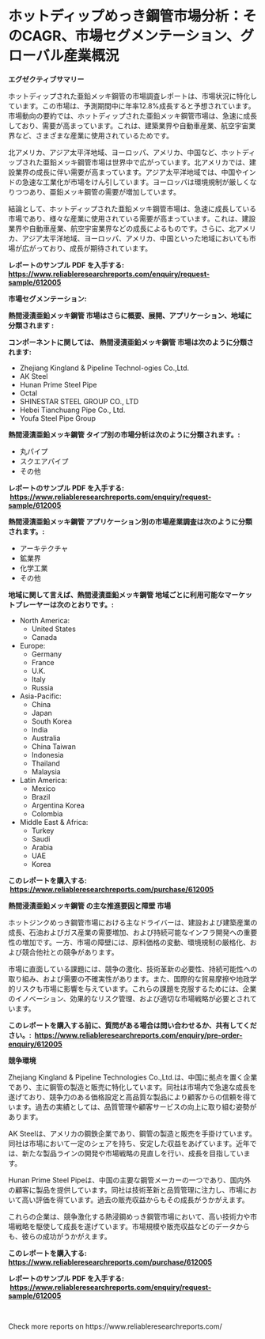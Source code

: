 <p><h1>ホットディップめっき鋼管市場分析：そのCAGR、市場セグメンテーション、グローバル産業概況</h1></p><p><strong>エグゼクティブサマリー</strong></p>
<p><p>ホットディップされた亜鉛メッキ鋼管の市場調査レポートは、市場状況に特化しています。この市場は、予測期間中に年率12.8%成長すると予想されています。市場動向の要約では、ホットディップされた亜鉛メッキ鋼管市場は、急速に成長しており、需要が高まっています。これは、建築業界や自動車産業、航空宇宙業界など、さまざまな産業に使用されているためです。</p><p>北アメリカ、アジア太平洋地域、ヨーロッパ、アメリカ、中国など、ホットディップされた亜鉛メッキ鋼管市場は世界中で広がっています。北アメリカでは、建設業界の成長に伴い需要が高まっています。アジア太平洋地域では、中国やインドの急速な工業化が市場をけん引しています。ヨーロッパは環境規制が厳しくなりつつあり、亜鉛メッキ鋼管の需要が増加しています。</p><p>結論として、ホットディップされた亜鉛メッキ鋼管市場は、急速に成長している市場であり、様々な産業に使用されている需要が高まっています。これは、建設業界や自動車産業、航空宇宙業界などの成長によるものです。さらに、北アメリカ、アジア太平洋地域、ヨーロッパ、アメリカ、中国といった地域においても市場が広がっており、成長が期待されています。</p></p>
<p><strong>レポートのサンプル PDF を入手する: <a href="https://www.reliableresearchreports.com/enquiry/request-sample/612005">https://www.reliableresearchreports.com/enquiry/request-sample/612005</a></strong></p>
<p><strong>市場セグメンテーション:</strong></p>
<p><strong> 熱間浸漬亜鉛メッキ鋼管 市場はさらに概要、展開、アプリケーション、地域に分類されます :</strong></p>
<p><strong>コンポーネントに関しては、 熱間浸漬亜鉛メッキ鋼管 市場は次のように分類されます: &nbsp;</strong></p>
<p><ul><li>Zhejiang Kingland & Pipeline Technol-ogies Co.,Ltd.</li><li>AK Steel</li><li>Hunan Prime Steel Pipe</li><li>Octal</li><li>SHINESTAR STEEL GROUP CO., LTD</li><li>Hebei Tianchuang Pipe Co., Ltd.</li><li>Youfa Steel Pipe Group</li></ul></p>
<p><strong> 熱間浸漬亜鉛メッキ鋼管 タイプ別の市場分析は次のように分類されます。:</strong></p>
<p><ul><li>丸パイプ</li><li>スクエアパイプ</li><li>その他</li></ul></p>
<p><strong>レポートのサンプル PDF を入手する: &nbsp;<a href="https://www.reliableresearchreports.com/enquiry/request-sample/612005">https://www.reliableresearchreports.com/enquiry/request-sample/612005</a></strong></p>
<p><strong> 熱間浸漬亜鉛メッキ鋼管 アプリケーション別の市場産業調査は次のように分類されます。:</strong></p>
<p><ul><li>アーキテクチャ</li><li>鉱業界</li><li>化学工業</li><li>その他</li></ul></p>
<p><strong>地域に関して言えば、熱間浸漬亜鉛メッキ鋼管 地域ごとに利用可能なマーケットプレーヤーは次のとおりです。:</strong></p>
<p><ul>
    <li>
        North America:
        <ul>
            <li>United States</li>
            <li>Canada</li>
        </ul>
    </li>
    <li>
        Europe:
        <ul>
            <li>Germany</li>
            <li>France</li>
            <li>U.K.</li>
            <li>Italy</li>
            <li>Russia</li>
        </ul>
    </li>
    <li>
        Asia-Pacific:
        <ul>
            <li>China</li>
            <li>Japan</li>
            <li>South Korea</li>
            <li>India</li>
            <li>Australia</li>
            <li>China Taiwan</li>
            <li>Indonesia</li>
            <li>Thailand</li>
            <li>Malaysia</li>
        </ul>
    </li>
    <li>
        Latin America:
        <ul>
            <li>Mexico</li>
            <li>Brazil</li>
            <li>Argentina Korea</li>
            <li>Colombia</li>
        </ul>
    </li>
    <li>
        Middle East & Africa:
        <ul>
            <li>Turkey</li>
            <li>Saudi</li>
            <li>Arabia</li>
            <li>UAE</li>
            <li>Korea</li>
        </ul>
    </li>
    </ul></p>
<p><strong>このレポートを購入する: &nbsp;<a href="https://www.reliableresearchreports.com/purchase/612005">https://www.reliableresearchreports.com/purchase/612005</a></strong></p>
<p><strong>熱間浸漬亜鉛メッキ鋼管 の主な推進要因と障壁 市場</strong></p>
<p><p>ホットジンクめっき鋼管市場における主なドライバーは、建設および建築産業の成長、石油およびガス産業の需要増加、および持続可能なインフラ開発への重要性の増加です。一方、市場の障壁には、原料価格の変動、環境規制の厳格化、および競合他社との競争があります。</p><p>市場に直面している課題には、競争の激化、技術革新の必要性、持続可能性への取り組み、および需要の不確実性があります。また、国際的な貿易摩擦や地政学的リスクも市場に影響を与えています。これらの課題を克服するためには、企業のイノベーション、効果的なリスク管理、および適切な市場戦略が必要とされています。</p></p>
<p><strong>このレポートを購入する前に、質問がある場合は問い合わせるか、共有してください。:&nbsp; <a href="https://www.reliableresearchreports.com/enquiry/pre-order-enquiry/612005">https://www.reliableresearchreports.com/enquiry/pre-order-enquiry/612005</a></strong></p>
<p><strong>競争環境</strong></p>
<p><p>Zhejiang Kingland & Pipeline Technologies Co.,Ltd.は、中国に拠点を置く企業であり、主に鋼管の製造と販売に特化しています。同社は市場内で急速な成長を遂げており、競争力のある価格設定と高品質な製品により顧客からの信頼を得ています。過去の実績としては、品質管理や顧客サービスの向上に取り組む姿勢があります。</p><p>AK Steelは、アメリカの鋼鉄企業であり、鋼管の製造と販売を手掛けています。同社は市場において一定のシェアを持ち、安定した収益をあげています。近年では、新たな製品ラインの開発や市場戦略の見直しを行い、成長を目指しています。</p><p>Hunan Prime Steel Pipeは、中国の主要な鋼管メーカーの一つであり、国内外の顧客に製品を提供しています。同社は技術革新と品質管理に注力し、市場において高い評価を得ています。過去の販売収益からもその成長がうかがえます。</p><p>これらの企業は、競争激化する熱浸鋼めっき鋼管市場において、高い技術力や市場戦略を駆使して成長を遂げています。市場規模や販売収益などのデータからも、彼らの成功がうかがえます。</p></p>
<p><strong>このレポートを購入する: &nbsp; <a href="https://www.reliableresearchreports.com/purchase/612005">https://www.reliableresearchreports.com/purchase/612005</a></strong></p>
<p><strong>レポートのサンプル PDF を入手する: &nbsp;<a href="https://www.reliableresearchreports.com/enquiry/request-sample/612005">https://www.reliableresearchreports.com/enquiry/request-sample/612005</a></strong><strong></strong></p>
<p>&nbsp;</p>
<p>Check more reports on https://www.reliableresearchreports.com/</p>